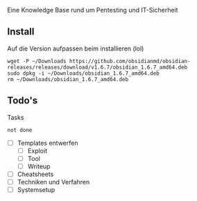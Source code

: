 Eine Knowledge Base rund um Pentesting und IT-Sicherheit

## Install

Auf die Version aufpassen beim installieren (lol)

```
wget -P ~/Downloads https://github.com/obsidianmd/obsidian-releases/releases/download/v1.6.7/obsidian_1.6.7_amd64.deb
sudo dpkg -i ~/Downloads/obsidian_1.6.7_amd64.deb
rm ~/Downloads/obsidian_1.6.7_amd64.deb
```
## Todo's

Tasks 
```tasks
not done
```

- [ ] Templates entwerfen
	- [ ] Exploit
	- [ ] Tool
	- [ ] Writeup
- [ ] Cheatsheets
- [ ] Techniken und Verfahren
- [ ] Systemsetup
